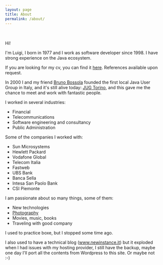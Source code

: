 ```yaml
---
layout: page
title: About
permalink: /about/
---
```

<script src="https://use.fontawesome.com/f363578f70.js"></script>

<div style="text-align: center; padding-bottom: 20px">
<a href="https://github.com/lviggiano/"><i class="fa fa-fw fa-github"></i></a>
<a href="mailto:luigi.viggiano@gmail.com"><i class="fa fa-fw fa-envelope"></i></a>
<a href="https://t.me/aeonbits"><i class="fa fa-telegram"></i></a>
<a href="https://www.linkedin.com/in/viggiano"><i class="fa fa-fw fa-linkedin"></i></a>
<a href="http://stackoverflow.com/users/258289/luigi-r-viggiano"><i class="fa fa-fw fa-stack-overflow"></i></a>
<a href="https://twitter.com/lviggiano/"><i class="fa fa-fw fa-twitter"></i></a>
<a href="https://www.facebook.com/luigi.viggiano.94"><i class="fa fa-fw fa-facebook"></i></a>
<a href="https://www.flickr.com/photos/lviggiano/"><i class="fa fa-fw fa-flickr"></i></a>
<a href="https://www.amazon.it/gp/profile/amzn1.account.AFQON7R25FKBPZJKPKISUOMDN2YA"><i class="fa fa-fw fa-amazon"></i></a>
<a href="http://www.luigiviggiano.photography"><i class="fa fa-fw fa-camera-retro"></i></a>
<a href="bitcoin:1J3vjV4GpSz4bzgj4bYjQKYaVv8e3TPdJL"><i class="fa fa-fw fa-bitcoin"></i></a>
<a href="https://www.paypal.me/lviggiano"><i class="fa fa-fw fa-paypal"></i></a>
</div>

Hi! 

I'm Luigi, I born in 1977 and I work as software developer since 1998. I have strong experience on the Java ecosystem.

If you are looking for my cv, you can find it [here](../docs/luigi_viggiano.pdf). References available upon request.

In 2000 I and my friend [Bruno Bossola](https://bbossola.wordpress.com/) founded the first local Java User Group in Italy, 
and it's still alive today: [JUG Torino](http://www.jugtorino.it), and this gave me the chance to meet and work with 
fantastic people.

I worked in several industries:
- Financial
- Telecommunications
- Software engineering and consultancy
- Public Administration

Some of the companies I worked with:
- Sun Microsystems
- Hewlett Packard
- Vodafone Global
- Telecom Italia
- Fastweb
- UBS Bank
- Banca Sella
- Intesa San Paolo Bank
- CSI Piemonte

I am passionate about so many things, some of them:
- New technologies
- [Photography](http://luigiviggiano.photography) 
- Movies, music, books
- Traveling with good company

I used to practice boxe, but I stopped some time ago.

I also used to have a technical blog (www.newinstance.it) but it exploded when I had issues with my 
hosting provider, I still have the backup, maybe one day I'll port all the contents from Wordpress to this site. 
Or maybe not :-)
